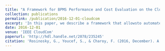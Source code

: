 ```yaml
---
title: "A Framework for BPMS Performance and Cost Evaluation on the Cloud "
collection: publications
permalink: /publication/2016-12-01-cloudcom
excerpt: 'In this paper, we describe a framework that allowsto automate and repeat business process execution on differentcloud configurations. We present how and why the differentcomponents of the experimentation pipeline -like Ansible,Docker and Jenkins- have been set up, and the kind of resultswe obtained on a large set of configurations from the AWSpublic cloud. It allows us to calculate actual prices regardingthe cost of process execution, in order to compare not onlypure performance but also the economic dimension of processexecution.'
date: 2016-12-01
venue: 'IEEE CloudCom'
paperurl: 'http://hdl.handle.net/2078/235245'
citation: 'Rosinosky, G., Youcef, S., & Charoy, F. (2016, December). A framework for BPMS performance and cost evaluation on the cloud. In 2016 IEEE International Conference on Cloud Computing Technology and Science (CloudCom) (pp. 653-658). IEEE.'
---
```

